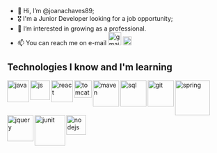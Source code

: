 - 👋 Hi, I’m @joanachaves89;
- 🎖 I'm a Junior Developer looking for a job opportunity;
- 👀 I’m interested in growing as a professional.
- 📫 You can reach me on e-mail <img src="https://static.vecteezy.com/system/resources/previews/021/514/701/original/google-gmail-logo-symbol-design-illustration-with-black-background-free-vector.jpg" alt="gmail" width="30"/> <img src="https://pngmind.com/wp-content/uploads/2019/08/Linkedin-Icon-Png.png" alt="in" width="20"/>


<p></p>
<h2>Technologies I know and I'm learning</h2>

<img src="https://i.pinimg.com/564x/79/5e/bb/795ebb5f4a470cd7242136237f61fc53.jpg" alt="java" align="left" width="50"/>
<img src="https://p92.hu/binaries/content/gallery/p92website/technologies/htmlcssjs-overview.png" align="left" alt="js" width="45"/>
<img src="https://gitlab.com/uploads/-/system/project/avatar/31182514/logo-react-icon.png" align="left" alt="react" width="50"/>
<img src="https://image.spreadshirtmedia.com/image-server/v1/compositions/T610A1PA3685PT17X57Y27D1032915308W13553H16263/views/1,width=550,height=550,appearanceId=1,backgroundColor=FFFFFF,noPt=true/apache-tomcat-bandana.jpg" alt="tomcat" align="left" width="40"/>
<img src="https://logowik.com/content/uploads/images/maven-apache3537.jpg" alt="maven" align="left" width="60"/>
<img src="https://cdn1.vectorstock.com/i/1000x1000/77/30/sql-database-icon-logo-design-ui-or-ux-app-vector-17507730.jpg" alt="sql" align="left" width="60"/>
<img src="https://www.eewee.fr/wp-content/uploads/2015/06/git.jpg" alt="git" align="left" width="60"/>
<img src="https://www.vectorlogo.zone/logos/springio/springio-ar21.png" alt="spring" align="left" width="80"/>
<img src="https://www.seekpng.com/png/detail/141-1416157_jquery-png.png" alt="jquery" align="left" width="60"/>
<img src="https://techvccloud.mediacdn.vn/280518386289090560/2022/7/1/junit-la-gi-16566586168441518472779-114-0-451-600-crop-165665863502931026332.jpg" alt="junit" align="left" width="70"/>
<img src="https://miro.medium.com/v2/resize:fit:554/1*42aKSdKAWZ3VtqT5ICd82w.png" alt="nodejs" align="left" width="45"/>
